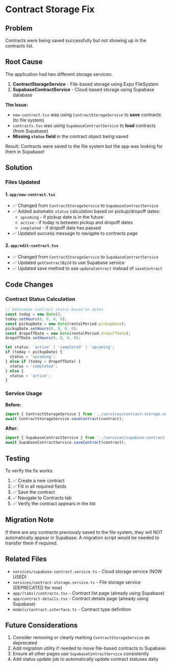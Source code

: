 # Contract Storage Fix

## Problem

Contracts were being saved successfully but not showing up in the contracts list.

## Root Cause

The application had two different storage services:
1. **ContractStorageService** - File-based storage using Expo FileSystem
2. **SupabaseContractService** - Cloud-based storage using Supabase database

**The Issue:**
- `new-contract.tsx` was using `ContractStorageService` to **save** contracts (to file system)
- `contracts.tsx` was using `SupabaseContractService` to **load** contracts (from Supabase)
- **Missing `status` field** in the contract object being saved

Result: Contracts were saved to the file system but the app was looking for them in Supabase!

## Solution

### Files Updated

#### 1. `app/new-contract.tsx`
- ✅ Changed from `ContractStorageService` to `SupabaseContractService`
- ✅ Added automatic `status` calculation based on pickup/dropoff dates:
  - `upcoming` - if pickup date is in the future
  - `active` - if today is between pickup and dropoff dates
  - `completed` - if dropoff date has passed
- ✅ Updated success message to navigate to contracts page

#### 2. `app/edit-contract.tsx`
- ✅ Changed from `ContractStorageService` to `SupabaseContractService`
- ✅ Updated `getContractById` to use Supabase service
- ✅ Updated save method to use `updateContract` instead of `saveContract`

## Code Changes

### Contract Status Calculation
```typescript
// Determine contract status based on dates
const today = new Date();
today.setHours(0, 0, 0, 0);
const pickupDate = new Date(rentalPeriod.pickupDate);
pickupDate.setHours(0, 0, 0, 0);
const dropoffDate = new Date(rentalPeriod.dropoffDate);
dropoffDate.setHours(0, 0, 0, 0);

let status: 'active' | 'completed' | 'upcoming';
if (today < pickupDate) {
  status = 'upcoming';
} else if (today > dropoffDate) {
  status = 'completed';
} else {
  status = 'active';
}
```

### Service Usage
**Before:**
```typescript
import { ContractStorageService } from '../services/contract-storage.service';
await ContractStorageService.saveContract(contract);
```

**After:**
```typescript
import { SupabaseContractService } from '../services/supabase-contract.service';
await SupabaseContractService.saveContract(contract);
```

## Testing

To verify the fix works:

1. ✅ Create a new contract
2. ✅ Fill in all required fields
3. ✅ Save the contract
4. ✅ Navigate to Contracts tab
5. ✅ Verify the contract appears in the list

## Migration Note

If there are any contracts previously saved to the file system, they will NOT automatically appear in Supabase. A migration script would be needed to transfer them if required.

## Related Files

- `services/supabase-contract.service.ts` - Cloud storage service (NOW USED)
- `services/contract-storage.service.ts` - File storage service (DEPRECATED for now)
- `app/(tabs)/contracts.tsx` - Contract list page (already using Supabase)
- `app/contract-details.tsx` - Contract details page (already using Supabase)
- `models/contract.interface.ts` - Contract type definition

## Future Considerations

1. Consider removing or clearly marking `ContractStorageService` as deprecated
2. Add migration utility if needed to move file-based contracts to Supabase
3. Ensure all other pages use `SupabaseContractService` consistently
4. Add status update job to automatically update contract statuses daily

